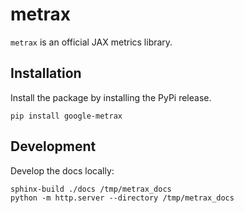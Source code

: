 # metrax

`metrax` is an official JAX metrics library.

## Installation

Install the package by installing the PyPi release.

```
pip install google-metrax
```

## Development

Develop the docs locally:

```
sphinx-build ./docs /tmp/metrax_docs
python -m http.server --directory /tmp/metrax_docs
```
